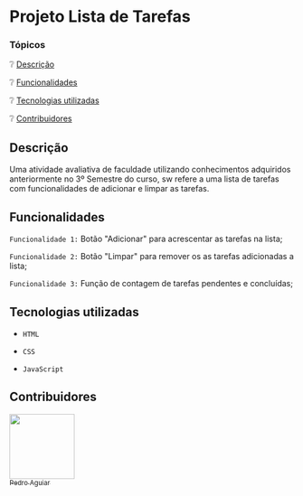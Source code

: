 # Projeto Lista de Tarefas

### Tópicos

:grey_question: [Descrição](#descrição)

:grey_question: [Funcionalidades](#funcionalidades)

:grey_question: [Tecnologias utilizadas](#tecnologias-utilizadas)

:grey_question: [Contribuidores](#contribuidores)


## Descrição

Uma atividade avaliativa de faculdade utilizando conhecimentos adquiridos anteriormente no 3º Semestre do curso, sw refere a uma lista de tarefas com funcionalidades de adicionar e limpar as tarefas.

## Funcionalidades

`Funcionalidade 1:` Botão "Adicionar" para acrescentar as tarefas na lista;

`Funcionalidade 2:` Botão "Limpar" para remover os as tarefas adicionadas a lista;
 
`Funcionalidade 3:` Função de contagem de tarefas pendentes e concluídas;

## Tecnologias utilizadas

- `HTML`
  
- `CSS`

- `JavaScript`

## Contribuidores

[<img loading="lazy" src="https://avatars.githubusercontent.com/u/185980568?v=4" width=115><br><sub>Pedro Aguiar</sub>](https://github.com/pmadri)
